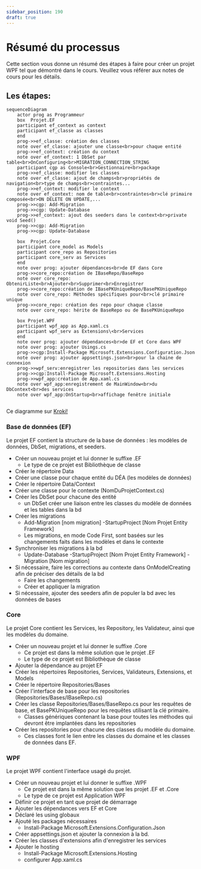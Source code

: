 ```yaml
---
sidebar_position: 190
draft: true
---
```


# Résumé du processus

Cette section vous donne un résumé des étapes à faire pour créer un projet WPF tel que démontré dans le cours. 
Veuillez vous référer aux notes de cours pour les détails. 

## Les étapes:

```mermaid
sequenceDiagram
    actor prog as Programmeur
    box  Projet.EF
    participant ef_context as context
    participant ef_classe as classes
    end
    prog->>ef_classe: création des classes
    note over ef_classe: ajouter une classe<br>pour chaque entité
    prog->>ef_context: création du context
    note over ef_context: 1 DbSet par table<br>OnConfiguring<br>MIGRATION_CONNECTION_STRING
    participant cgp as Console<br>Gestionnaire<br>package
    prog->>ef_classe: modifier les classes
    note over ef_classe: ajout de champs<br>propriétés de navigation<br>type de champs<br>contraintes...
    prog->>ef_context: modifier le context
    note over ef_context: nom de table<br>contraintes<br>clé primaire composée<br>ON DELETE ON UPDATE,...
    prog->>cgp: Add-Migration
    prog->>cgp: Update-Database
    prog->>ef_context: ajout des seeders dans le context<br>private void Seed()
    prog->>cgp: Add-Migration
    prog->>cgp: Update-Database

    box  Projet.Core
    participant core_model as Models
    participant core_repo as Repositories
    participant core_serv as Services
    end
    note over prog: ajouter dépendances<br>de EF dans Core
    prog->>core_repo:création de IBaseRepo/BaseRepo
    note over core_repo: ObtenirListe<br>Ajouter<br>Supprimer<br>Enregistrer
    prog->>core_repo:création de IBasePKUniqueRepo/BasePKUniqueRepo
    note over core_repo: Méthodes spécifiques pour<br>clé primaire unique
    prog->>core_repo: création des repo pour chaque classe
    note over core_repo: hérite de BaseRepo ou de BasePKUniqueRepo

    box Projet.WPF
    participant wpf_app as App.xaml.cs 
    participant wpf_serv as Extensions\<br>Services
    end
    note over prog: ajouter dépendances<br>de EF et Core dans WPF
    note over prog: ajouter Usings.cs
    prog->>cgp:Install-Package Microsoft.Extensions.Configuration.Json
    note over prog: ajouter appsettings.json<br>pour la chaine de connexion
    prog->>wpf_serv:enregistrer les repositories dans les services
    prog->>cgp:Install-Package Microsoft.Extensions.Hosting
    prog->>wpf_app:création de App.xaml.cs
    note over wpf_app:enregistrement de MainWindow<br>du DbContext<br>des services
    note over wpf_app:OnStartup<br>affichage fenêtre initiale
    

```

Ce diagramme sur [Kroki!](https://kroki.io/mermaid/svg/eNqlVduO2jAQfe9X-LGVSqq-omolCtkt7XLRAtqXSsgkk6y3ie16HJZ-Ev2N_FjHDoEQiLTV8oLjHHvOnJk5QfhdgIxgJHhqeP6O0Y9HVhmmjUoZRzanf3qTQ2H8243aMbf5DDYIb_2W5saKSGguLYNkHSlpYWfd4cPyKirjiOBBfoUeBDKuwBS1d3NzxPVZZMo9t0JJFsP5GaksMLUFwxpw_qwKS1uFhAP4y8bcaFUYFj1xSppCWWHLfTtcxfgsXnGWx3m4Gv6ZjTYLsC5LZvkm8-FmcqhkItLCCJm6jcn47mGwHM-m6-FsOg2HfrlYPoyndxcaRal26tANqKrr7gAdIcmFqbLh0S-eQodguYpFIohm9mq9SFqnTq7RX2-UNqLck0jo3ki-FamXxL21fzSc450WhgsSBIMg6NK1QesVskqVuyBHRRsx_GNW7imIyJ0kdF2uFZb7SvspG4X34TJktFrNR4Nl-LFFixTus0Ec9yaCWtwldvF2pWNuoTfixIAjdCVVq4cMAWIwpBeX2Eix0lNs6TK2VSJmC8K9__BGNhcDOVQGLhuJNtckO2SunyZugddBBrRymAf6R0EuIKADiWC2DrmgfxG1hvdUSkf-NItxudeE4eQ3vnpU2PC2UupE_JBuTaffnHs2_kppO3af6kUr4Okcm20sSGHuBVrfEIOKhVsuCu2apnoIpYGUQAbMaxnMf6ykIA85MmludDOa0Cw9Kd8lutxHNAZ0BJkzpctmLvyF1xm1zNCXrWlt1VB3E3kq90ZYP761jkwV9eNZMscWO3TY4_zS8190subau9VA62DH8yyIkF3F1Y0T7qg6SBngT1-Rt_cRma_roqqfappdV6yQHBmJZXvGxhItz7LevPJWNhGRUagS-tgdGQe1q_sSBN_xMKpdwUgbBGt9xGes7NOXK-OuYkJWRkrODrvW2NeS9eHUpd7QTWNEa7Nx7tOQ8X-z-qbQcWyHJ_bnI9CocSvtGn4im9NX1p2ZUJaPQsbqxResoK_l8OSMcZv65ZUzubDUSoV2eJ4kgoSjRBKQ5V-Kw4QUVvCsavp3_wCUhBno)

### Base de données (EF)

Le projet EF contient la structure de la base de données : les modèles de données, DbSet, migrations, et seeders.

- Créer un nouveau projet et lui donner le suffixe .EF
  - Le type de ce projet est Bibliothèque de classe
- Créer le répertoire Data
- Créer une classe pour chaque entité du DÉA (les modèles de données)
- Créer le répertoire Data/Context
- Créer une classe pour le contexte (NomDuProjetContext.cs)
- Créer les DbSet pour chacune des entité 
  - un DbSet créer une liaison entre les classes du modèle de données et les tables dans la bd
- Créer les migrations
  - Add-Migration [nom migration] -StartupProject [Nom Projet Entity Framework]
  - Les migrations, en mode Code First, sont basées sur les changements faits dans les modèles et dans le contexte
- Synchroniser les migrations à la bd
  - Update-Database -StartupProject [Nom Projet Entity Framework] -Migration [Nom migration]
- Si nécessaire, faire les corrections au contexte dans OnModelCreating afin de préciser des détails de la bd
  - Faire les changements
  - Créer et appliquer la migration 
- Si nécessaire, ajouter des seeders afin de populer la bd avec les données de bases

### Core

Le projet Core contient les Services, les Repository, les Validateur, ainsi que les modèles du domaine.

- Créer un nouveau projet et lui donner le suffixe .Core
  - Ce projet est dans la même solution que le projet .EF
  - Le type de ce projet est Bibliothèque de classe
- Ajouter la dépendance au projet EF
- Créer les répertoires Repositories, Services, Validateurs, Extensions, et Models
- Créer le répertoire Repositories/Bases
- Créer l'interface de base pour les repositories (Repositories/Bases/IBaseRepo.cs)
- Créer les classe Repositories/Bases/BaseRepo.cs pour les requêtes de base,  et BasePKUniqueRepo pour les requêtes utilisant la clé primaire.
  - Classes génériques contenant la base pour toutes les méthodes qui devront être implantées dans les repositories
- Créer les repositories pour chacune des classes du modèle du domaine. 
  - Ces classes font le lien entre les classes du domaine et les classes de données dans EF.

### WPF

Le projet WPF contient l'interface usagé du projet.

- Créer un nouveau projet et lui donner le suffixe .WPF
  - Ce projet est dans la même solution que les projet .EF et .Core
  - Le type de ce projet est Application WPF
- Définir ce projet  en tant que projet de démarrage
- Ajouter les dépendances vers EF et Core
- Déclaré les using globaux
- Ajouté les packages nécessaires
  - Install-Package Microsoft.Extensions.Configuration.Json
- Créer appsettings.json et ajouter la connexion à la bd. 
- Créer les classes d'extensions afin d'enregistrer les services
- Ajouter le hosting
  - Install-Package Microsoft.Extensions.Hosting
  - configurer App.xaml.cs
